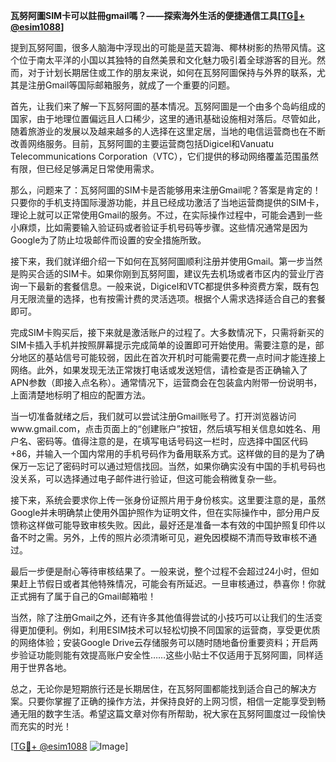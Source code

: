 **瓦努阿圖SIM卡可以註冊gmail嗎？——探索海外生活的便捷通信工具[[TG💪+ @esim1088](https://t.me/s/esim1088)]**

提到瓦努阿圖，很多人脑海中浮现出的可能是蓝天碧海、椰林树影的热带风情。这个位于南太平洋的小国以其独特的自然美景和文化魅力吸引着全球游客的目光。然而，对于计划长期居住或工作的朋友来说，如何在瓦努阿圖保持与外界的联系，尤其是注册Gmail等国际邮箱服务，就成了一个重要的问题。

首先，让我们来了解一下瓦努阿圖的基本情况。瓦努阿圖是一个由多个岛屿组成的国家，由于地理位置偏远且人口稀少，这里的通讯基础设施相对落后。尽管如此，随着旅游业的发展以及越来越多的人选择在这里定居，当地的电信运营商也在不断改善网络服务。目前，瓦努阿圖的主要运营商包括Digicel和Vanuatu Telecommunications Corporation（VTC），它们提供的移动网络覆盖范围虽然有限，但已经足够满足日常使用需求。

那么，问题来了：瓦努阿圖的SIM卡是否能够用来注册Gmail呢？答案是肯定的！只要你的手机支持国际漫游功能，并且已经成功激活了当地运营商提供的SIM卡，理论上就可以正常使用Gmail的服务。不过，在实际操作过程中，可能会遇到一些小麻烦，比如需要输入验证码或者验证手机号码等步骤。这些情况通常是因为Google为了防止垃圾邮件而设置的安全措施所致。

接下来，我们就详细介绍一下如何在瓦努阿圖顺利注册并使用Gmail。第一步当然是购买合适的SIM卡。如果你刚到瓦努阿圖，建议先去机场或者市区内的营业厅咨询一下最新的套餐信息。一般来说，Digicel和VTC都提供多种资费方案，既有包月无限流量的选择，也有按需计费的灵活选项。根据个人需求选择适合自己的套餐即可。

完成SIM卡购买后，接下来就是激活账户的过程了。大多数情况下，只需将新买的SIM卡插入手机并按照屏幕提示完成简单的设置即可开始使用。需要注意的是，部分地区的基站信号可能较弱，因此在首次开机时可能需要花费一点时间才能连接上网络。此外，如果发现无法正常拨打电话或发送短信，请检查是否正确输入了APN参数（即接入点名称）。通常情况下，运营商会在包装盒内附带一份说明书，上面清楚地标明了相应的配置方法。

当一切准备就绪之后，我们就可以尝试注册Gmail账号了。打开浏览器访问www.gmail.com，点击页面上的“创建账户”按钮，然后填写相关信息如姓名、用户名、密码等。值得注意的是，在填写电话号码这一栏时，应选择中国区代码+86，并输入一个国内常用的手机号码作为备用联系方式。这样做的目的是为了确保万一忘记了密码时可以通过短信找回。当然，如果你确实没有中国的手机号码也没关系，可以选择通过电子邮件进行验证，但这可能会稍微复杂一些。

接下来，系统会要求你上传一张身份证照片用于身份核实。这里要注意的是，虽然Google并未明确禁止使用外国护照作为证明文件，但在实际操作中，部分用户反馈称这样做可能导致审核失败。因此，最好还是准备一本有效的中国护照复印件以备不时之需。另外，上传的照片必须清晰可见，避免因模糊不清而导致审核不通过。

最后一步便是耐心等待审核结果了。一般来说，整个过程不会超过24小时，但如果赶上节假日或者其他特殊情况，可能会有所延迟。一旦审核通过，恭喜你！你就正式拥有了属于自己的Gmail邮箱啦！

当然，除了注册Gmail之外，还有许多其他值得尝试的小技巧可以让我们的生活变得更加便利。例如，利用ESIM技术可以轻松切换不同国家的运营商，享受更优质的网络体验；安装Google Drive云存储服务可以随时随地备份重要资料；开启两步验证功能则能有效提高账户安全性……这些小贴士不仅适用于瓦努阿圖，同样适用于世界各地。

总之，无论你是短期旅行还是长期居住，在瓦努阿圖都能找到适合自己的解决方案。只要你掌握了正确的操作方法，并保持良好的上网习惯，相信一定能享受到畅通无阻的数字生活。希望这篇文章对你有所帮助，祝大家在瓦努阿圖度过一段愉快而充实的时光！

[[TG💪+ @esim1088](https://t.me/s/esim1088) ![Image](https://i.postimg.cc/4NQfJmqS/Snipaste-2025-05-13-00-14-12.png)]